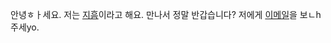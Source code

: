 안녕ㅎㅏ세요. 저는 [지흠](https://jiheum.me)이라고 해요. 만나서 정말 반갑습니다? 저에게 [이메일](mailto:github@jiheum.me)을 보ㄴh주세yo.
